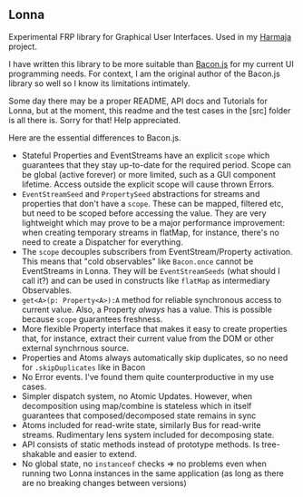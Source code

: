 ## Lonna

Experimental FRP library for Graphical User Interfaces. Used in my [Harmaja](https://github.com/raimohanska/harmaja) project.

I have written this library to be more suitable than [Bacon.js](https://github.com/baconjs/bacon.js/) for my current UI programming needs. For context, I am the original author of the Bacon.js library so well so I know its limitations intimately.

Some day there may be a proper README, API docs and Tutorials for Lonna, but at the moment, this readme and the test cases in the [src] folder is all there is. Sorry for that! Help appreciated.

Here are the essential differences to Bacon.js.

- Stateful Properties and EventStreams have an explicit `scope` which guarantees that they stay up-to-date for the required period. Scope can be global (active forever) or more limited, such as a GUI component lifetime. Access outside the explicit scope will cause thrown Errors.
- `EventStreamSeed` and `PropertySeed` abstractions for streams and properties that don't have a `scope`. These can be mapped, filtered etc, but need to be scoped before accessing the value. They are very lightweight which may prove to be a major performance improvement: when creating temporary streams in flatMap, for instance, there's no need to create a Dispatcher for everything.
- The `scope` decouples subscribers from EventStream/Property activation. This means that "cold observables" like `Bacon.once` cannot be EventStreams in Lonna. They will be `EventStreamSeeds` (what should I call it?) and can be used in constructs like `flatMap` as intermediary Observables.
- `get<A>(p: Property<A>):A` method for reliable synchronous access to current value. Also, a Property *always* has a value. This is possible because `scope` guarantees freshness.
- More flexible Property interface that makes it easy to create properties that, for instance, extract their current value from the DOM or other external synchrnous source. 
- Properties and Atoms always automatically skip duplicates, so no need for `.skipDuplicates` like in Bacon
- No Error events. I've found them quite counterproductive in my use cases. 
- Simpler dispatch system, no Atomic Updates. However, when decomposition using map/combine is stateless which in itself guarantees that composed/decomposed state remains in sync
- Atoms included for read-write state, similarly Bus for read-write streams. Rudimentary lens system included for decomposing state.
- API consists of static methods instead of prototype methods. Is tree-shakable and easier to extend.
- No global state, no `instanceof` checks => no problems even when running two Lonna instances in the same application (as long as there are no breaking changes between versions)
